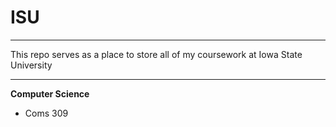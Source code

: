 # ISU

---

This repo serves as a place to store all of my coursework at Iowa State University

---

**Computer Science**

- Coms 309

